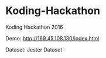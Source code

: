 # Koding-Hackathon
Koding Hackathon 2016

Demo: http://169.45.108.130/index.html

Dataset: Jester Dataset
